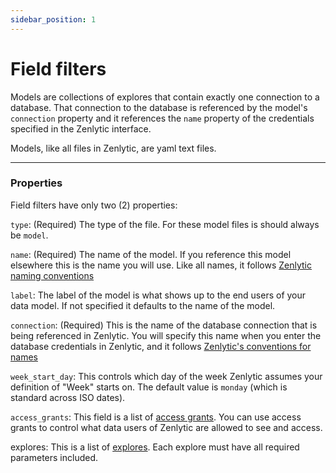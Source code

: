 ```yaml
---
sidebar_position: 1
---
```


# Field filters

Models are collections of explores that contain exactly one connection to a database. That connection to the database is referenced by the model's `connection` property and it references the `name` property of the credentials specified in the Zenlytic interface.

Models, like all files in Zenlytic, are yaml text files.

---

### Properties

Field filters have only two (2) properties:

`type`: (Required) The type of the file. For these model files is should always be `model`.

`name`: (Required) The name of the model. If you reference this model elsewhere this is the name you will use. Like all names, it follows [Zenlytic naming conventions](../_2_data_modeling.md#naming-conventions)


`label`: The label of the model is what shows up to the end users of your data model. If not specified it defaults to the name of the model.


`connection`: (Required) This is the name of the database connection that is being referenced in Zenlytic. You will specify this name when you enter the database credentials in Zenlytic, and it follows [Zenlytic's conventions for names](../_2_data_modeling.md#naming-conventions)

`week_start_day`: This controls which day of the week Zenlytic assumes your definition of "Week" starts on. The default value is `monday` (which is standard across ISO dates).


`access_grants`: This field is a list of [access grants](../_2_data_modeling_access_grants.md). You can use access grants to control what data users of Zenlytic are allowed to see and access.

explores: This is a list of [explores](../_2_data_modeling_explore.md). Each explore must have all required parameters included.

